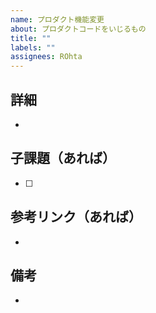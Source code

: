 ```yaml
---
name: プロダクト機能変更
about: プロダクトコードをいじるもの
title: ""
labels: ""
assignees: ROhta
---
```


## 詳細

-

## 子課題（あれば）

-   [ ]

## 参考リンク（あれば）

-   []()

## 備考

-
